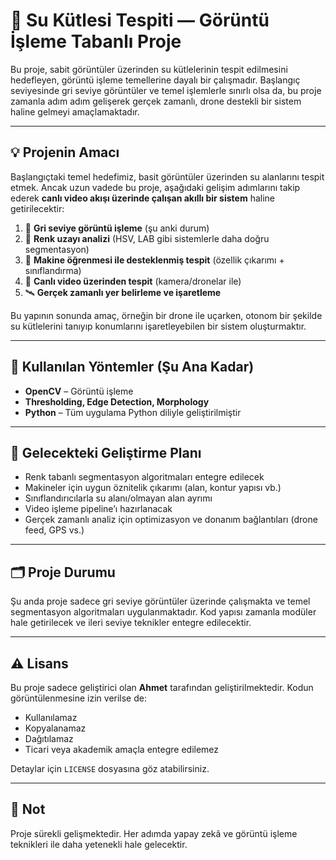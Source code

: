 # 🌊 Su Kütlesi Tespiti — Görüntü İşleme Tabanlı Proje

Bu proje, sabit görüntüler üzerinden su kütlelerinin tespit edilmesini hedefleyen, görüntü işleme temellerine dayalı bir çalışmadır. Başlangıç seviyesinde gri seviye görüntüler ve temel işlemlerle sınırlı olsa da, bu proje zamanla adım adım gelişerek gerçek zamanlı, drone destekli bir sistem haline gelmeyi amaçlamaktadır.

---

## 💡 Projenin Amacı

Başlangıçtaki temel hedefimiz, basit görüntüler üzerinden su alanlarını tespit etmek. Ancak uzun vadede bu proje, aşağıdaki gelişim adımlarını takip ederek **canlı video akışı üzerinde çalışan akıllı bir sistem** haline getirilecektir:

1. 📸 **Gri seviye görüntü işleme** (şu anki durum)
2. 🌈 **Renk uzayı analizi** (HSV, LAB gibi sistemlerle daha doğru segmentasyon)
3. 🤖 **Makine öğrenmesi ile desteklenmiş tespit** (özellik çıkarımı + sınıflandırma)
4. 🎥 **Canlı video üzerinden tespit** (kamera/dronelar ile)
5. 🛰️ **Gerçek zamanlı yer belirleme ve işaretleme**

Bu yapının sonunda amaç, örneğin bir drone ile uçarken, otonom bir şekilde su kütlelerini tanıyıp konumlarını işaretleyebilen bir sistem oluşturmaktır.

---

## 🧪 Kullanılan Yöntemler (Şu Ana Kadar)

- **OpenCV** – Görüntü işleme
- **Thresholding, Edge Detection, Morphology**
- **Python** – Tüm uygulama Python diliyle geliştirilmiştir

---

## 🚧 Gelecekteki Geliştirme Planı

- Renk tabanlı segmentasyon algoritmaları entegre edilecek
- Makineler için uygun öznitelik çıkarımı (alan, kontur yapısı vb.)
- Sınıflandırıcılarla su alanı/olmayan alan ayrımı
- Video işleme pipeline’ı hazırlanacak
- Gerçek zamanlı analiz için optimizasyon ve donanım bağlantıları (drone feed, GPS vs.)

---

## 🗂️ Proje Durumu

Şu anda proje sadece gri seviye görüntüler üzerinde çalışmakta ve temel segmentasyon algoritmaları uygulanmaktadır. Kod yapısı zamanla modüler hale getirilecek ve ileri seviye teknikler entegre edilecektir.

---

## ⚠️ Lisans

Bu proje sadece geliştirici olan **Ahmet** tarafından geliştirilmektedir. Kodun görüntülenmesine izin verilse de:

- Kullanılamaz
- Kopyalanamaz
- Dağıtılamaz
- Ticari veya akademik amaçla entegre edilemez

Detaylar için `LICENSE` dosyasına göz atabilirsiniz.

---

## 📌 Not

Proje sürekli gelişmektedir. Her adımda yapay zekâ ve görüntü işleme teknikleri ile daha yetenekli hale gelecektir.
